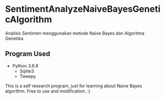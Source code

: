 # SentimentAnalyzeNaiveBayesGeneticAlgorithm
Analisis Sentimen menggunakan metode Naive Bayes dan Algoritma Genetika

## Program Used
- Python 3.6.8
  - Sqlite3
  - Tweepy
  
This is a self research program, just for learning about Naive Bayes algorithm. Free to use and modification. :)
